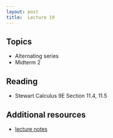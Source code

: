 ```yaml
---
layout: post
title:  Lecture 19
---
```


## Topics

* Alternating series
* Midterm 2

## Reading

* Stewart Calculus 9E Section 11.4, 11.5

## Additional resources

* <a href="https://wcasper.github.io/math150Bsummer2023/extras/lecture19notes.pdf">lecture notes</a>


